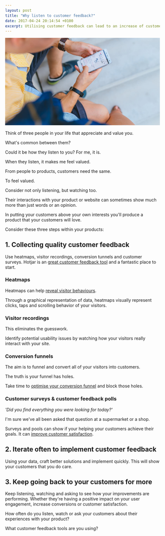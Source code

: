 ```yaml
---
layout: post
title: "​Why listen to customer feedback?"
date: 2017-04-24 20:14:54 +0100
excerpt: Utilising customer feedback can lead to an increase of customer satisfaction because your customer should feel valued.
---
```

![Customer feedback](/assets/img/customer-feedback.jpg)

Think of three people in your life that appreciate and value you.

What's common between them?

Could it be how they listen to you? For me, it is.

When they listen, it makes me feel valued.

From people to products, customers need the same.

To feel valued.

Consider not only listening, but watching too.

Their interactions with your product or website can sometimes show much more than just words or an opinion.

In putting your customers above your own interests you'll produce a product that your customers will love.

Consider these three steps within your products:

## 1. Collecting quality customer feedback ##
Use heatmaps, visitor recordings, conversion tunnels and customer surveys. Hotjar is an [great customer feedback tool](https://hotjar.com) and a fantastic place to start.

### Heatmaps ###
Heatmaps can help [reveal visitor behaviours](https://www.hotjar.com/heatmaps).

Through a graphical representation of data, heatmaps visually represent clicks, taps and scrolling behavior of your visitors.

### Visitor recordings ###
This eliminates the guesswork.

Identify potential usability issues by watching how your visitors really interact with your site.

### Conversion funnels ###
The aim is to funnel and convert all of your visitors into customers.

The truth is your funnel has holes.

Take time to [optimise your conversion funnel](https://www.crazyegg.com/blog/website-conversion-funnel/) and block those holes.

### Customer surveys & customer feedback polls ###
_'Did you find everything you were looking for today?'_

I'm sure we've all been asked that question at a supermarket or a shop.

Surveys and pools can show if your helping your customers achieve their goals. It can [improve customer satisfaction](https://www.surveymonkey.com/mp/csat/).

## 2. Iterate often to implement customer feedback ##
Using your data, craft better solutions and implement quickly. This will show your customers that you do care.

## 3. Keep going back to your customers for more ##
Keep listening, watching and asking to see how your improvements are performing. Whether they're having a positive impact on your user engagement, increase conversions or customer satisfaction.

How often do you listen, watch or ask your customers about their experiences with your product?

What customer feedback tools are you using?